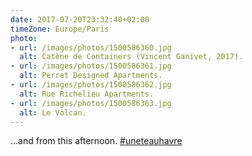 ```yaml
---
date: 2017-07-20T23:32:40+02:00
timeZone: Europe/Paris
photo:
- url: /images/photos/1500586360.jpg
  alt: Catène de Containers (Vincent Ganivet, 2017).
- url: /images/photos/1500586361.jpg
  alt: Perret Designed Apartments.
- url: /images/photos/1500586362.jpg
  alt: Rue Richelieu Apartments.
- url: /images/photos/1500586363.jpg
  alt: Le Volcan.
---
```

…and from this afternoon. [#uneteauhavre](https://twitter.com/hashtag/uneteauhavre)
